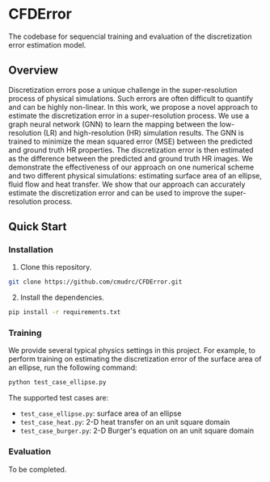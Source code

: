 # CFDError

The codebase for sequencial training and evaluation of the discretization error estimation model.

## Overview

Discretization errors pose a unique challenge in the super-resolution process of physical simulations. Such errors are often difficult to quantify and can be highly non-linear. In this work, we propose a novel approach to estimate the discretization error in a super-resolution process. We use a graph neural network (GNN) to learn the mapping between the low-resolution (LR) and high-resolution (HR) simulation results. The GNN is trained to minimize the mean squared error (MSE) between the predicted and ground truth HR properties. The discretization error is then estimated as the difference between the predicted and ground truth HR images. We demonstrate the effectiveness of our approach on one numerical scheme and two different physical simulations: estimating surface area of an ellipse, fluid flow and heat transfer. We show that our approach can accurately estimate the discretization error and can be used to improve the super-resolution process.

## Quick Start

### Installation

1. Clone this repository.
```bash
git clone https://github.com/cmudrc/CFDError.git
```

2. Install the dependencies.
```bash
pip install -r requirements.txt
```

### Training
We provide several typical physics settings in this project. For example, to perform training on estimating the discretization error of the surface area of an ellipse, run the following command:
```bash
python test_case_ellipse.py
```
The supported test cases are:
- `test_case_ellipse.py`: surface area of an ellipse
- `test_case_heat.py`: 2-D heat transfer on an unit square domain
- `test_case_burger.py`: 2-D Burger's equation on an unit square domain

### Evaluation
To be completed.

